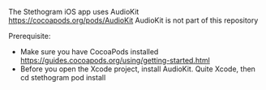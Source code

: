 
The Stethogram iOS app uses AudioKit https://cocoapods.org/pods/AudioKit
AudioKit is not part of this repository

Prerequisite:
- Make sure you have CocoaPods installed https://guides.cocoapods.org/using/getting-started.html
- Before you open the Xcode project, install AudioKit. Quite Xcode, then
    cd stethogram
    pod install
